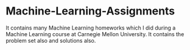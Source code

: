 Machine-Learning-Assignments
============================

It contains many Machine Learning homeworks which I did during a Machine Learning course at Carnegie Mellon University. It contains the problem set also and solutions also.
